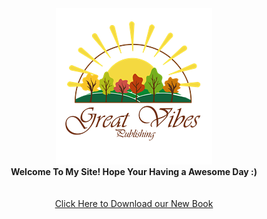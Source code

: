 <div align="center"><img src="img/Great_vibes_publishing-transparent250.png" /><br /><b>Welcome To My Site! Hope Your Having a Awesome Day :)</b><br /><br /><br /><a href="book">Click Here to Download our New Book</a></div>
